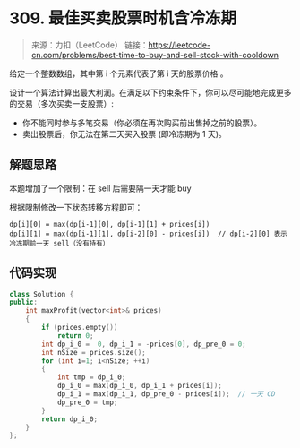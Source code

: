 ﻿# 309. 最佳买卖股票时机含冷冻期
> 来源：力扣（LeetCode）
链接：https://leetcode-cn.com/problems/best-time-to-buy-and-sell-stock-with-cooldown

给定一个整数数组，其中第 i 个元素代表了第 i 天的股票价格 。​

设计一个算法计算出最大利润。在满足以下约束条件下，你可以尽可能地完成更多的交易（多次买卖一支股票）:

* 你不能同时参与多笔交易（你必须在再次购买前出售掉之前的股票）。
* 卖出股票后，你无法在第二天买入股票 (即冷冻期为 1 天)。


## 解题思路
本题增加了一个限制：在 sell 后需要隔一天才能 buy

根据限制修改一下状态转移方程即可：
```
dp[i][0] = max(dp[i-1][0], dp[i-1][1] + prices[i])
dp[i][1] = max(dp[i-1][1], dp[i-2][0] - prices[i])  // dp[i-2][0] 表示冷冻期前一天 sell（没有持有）
```

## 代码实现
```cpp
class Solution {
public:
    int maxProfit(vector<int>& prices) 
    {
        if (prices.empty())
            return 0;
        int dp_i_0 =  0, dp_i_1 = -prices[0], dp_pre_0 = 0;
        int nSize = prices.size();
        for (int i=1; i<nSize; ++i)
        {
            int tmp = dp_i_0;
            dp_i_0 = max(dp_i_0, dp_i_1 + prices[i]);
            dp_i_1 = max(dp_i_1, dp_pre_0 - prices[i]);  // 一天 CD
            dp_pre_0 = tmp;
        }
        return dp_i_0;
    }
};
```

